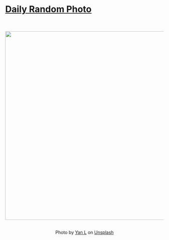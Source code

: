 # [Daily Random Photo](https://www.dailyrandomphoto.com/)

<div align="center">
  <br>
  <br>
  <a href="https://www.dailyrandomphoto.com/p/2021/2021-05-09/"><img src="https://images.unsplash.com/photo-1618627575331-b5f0d4cd72ce?crop=entropy&cs=tinysrgb&fit=max&fm=jpg&ixid=Mnw3NzUwOHwwfDF8cmFuZG9tfHx8fHx8fHx8MTYyMDUxODkwNg&ixlib=rb-1.2.1&q=80&w=1080" width="600px"></a>
  <br>
  <br>
  <p class="has-text-grey">Photo by <a href="https://unsplash.com/@yl1980s?utm_source=Daily%20Random%20Photo&amp;utm_medium=referral" target="_blank" rel="noopener noreferrer">Yan L</a> on <a href="https://unsplash.com/photos/fq-N8GW9rWc?utm_source=Daily%20Random%20Photo&amp;utm_medium=referral" target="_blank" rel="noopener noreferrer">Unsplash</a></p>
</div>
